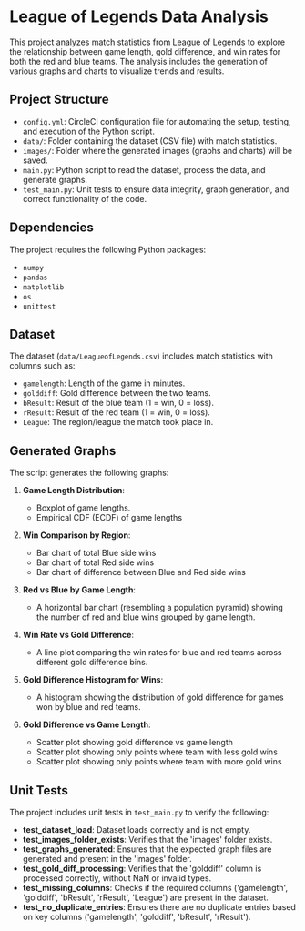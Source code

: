 # League of Legends Data Analysis

This project analyzes match statistics from League of Legends to explore the relationship between game length, gold difference, and win rates for both the red and blue teams. The analysis includes the generation of various graphs and charts to visualize trends and results.

## Project Structure

- `config.yml`: CircleCI configuration file for automating the setup, testing, and execution of the Python script.
- `data/`: Folder containing the dataset (CSV file) with match statistics.
- `images/`: Folder where the generated images (graphs and charts) will be saved.
- `main.py`: Python script to read the dataset, process the data, and generate graphs.
- `test_main.py`: Unit tests to ensure data integrity, graph generation, and correct functionality of the code.

## Dependencies

The project requires the following Python packages:

- `numpy`
- `pandas`
- `matplotlib`
- `os`
- `unittest`

## Dataset

The dataset (`data/LeagueofLegends.csv`) includes match statistics with columns such as:
- `gamelength`: Length of the game in minutes.
- `golddiff`: Gold difference between the two teams.
- `bResult`: Result of the blue team (1 = win, 0 = loss).
- `rResult`: Result of the red team (1 = win, 0 = loss).
- `League`: The region/league the match took place in.

## Generated Graphs

The script generates the following graphs:

1. **Game Length Distribution**:
   - Boxplot of game lengths.
   - Empirical CDF (ECDF) of game lengths

2. **Win Comparison by Region**:
   - Bar chart of total Blue side wins
   - Bar chart of total Red side wins
   - Bar chart of difference between Blue and Red side wins

3. **Red vs Blue by Game Length**:
   - A horizontal bar chart (resembling a population pyramid) showing the number of red and blue wins grouped by game length.

4. **Win Rate vs Gold Difference**:
   - A line plot comparing the win rates for blue and red teams across different gold difference bins.

5. **Gold Difference Histogram for Wins**:
   - A histogram showing the distribution of gold difference for games won by blue and red teams.

6. **Gold Difference vs Game Length**:
   - Scatter plot showing gold difference vs game length
   - Scatter plot showing only points where team with less gold wins
   - Scatter plot showing only points where team with more gold wins

## Unit Tests

The project includes unit tests in `test_main.py` to verify the following:

- **test_dataset_load**: Dataset loads correctly and is not empty.
- **test_images_folder_exists**: Verifies that the 'images' folder exists.
- **test_graphs_generated**: Ensures that the expected graph files are generated and present in the 'images' folder.
- **test_gold_diff_processing**: Verifies that the 'golddiff' column is processed correctly, without NaN or invalid types.
- **test_missing_columns**: Checks if the required columns ('gamelength', 'golddiff', 'bResult', 'rResult', 'League') are present in the dataset.
- **test_no_duplicate_entries**: Ensures there are no duplicate entries based on key columns ('gamelength', 'golddiff', 'bResult', 'rResult').
